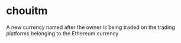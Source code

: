 # chouitm
A new currency named after the owner is being traded on the trading platforms belonging to the Ethereum currency
